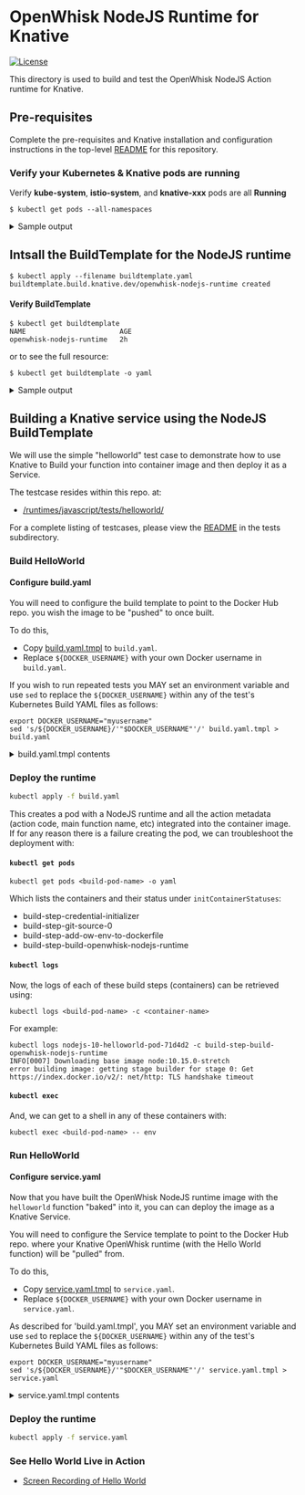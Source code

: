 <!--
#
# Licensed to the Apache Software Foundation (ASF) under one or more
# contributor license agreements.  See the NOTICE file distributed with
# this work for additional information regarding copyright ownership.
# The ASF licenses this file to You under the Apache License, Version 2.0
# (the "License"); you may not use this file except in compliance with
# the License.  You may obtain a copy of the License at
#
#     http://www.apache.org/licenses/LICENSE-2.0
#
# Unless required by applicable law or agreed to in writing, software
# distributed under the License is distributed on an "AS IS" BASIS,
# WITHOUT WARRANTIES OR CONDITIONS OF ANY KIND, either express or implied.
# See the License for the specific language governing permissions and
# limitations under the License.
#
-->

# OpenWhisk NodeJS Runtime for Knative

[![License](https://img.shields.io/badge/license-Apache--2.0-blue.svg)](http://www.apache.org/licenses/LICENSE-2.0)

This directory is used to build and test the OpenWhisk NodeJS Action runtime for Knative.

## Pre-requisites

Complete the pre-requisites and Knative installation and configuration instructions in the top-level [README](../../README.md) for this repository.

### Verify your Kubernetes & Knative pods are running

Verify **kube-system**, **istio-system**, and **knative-xxx** pods are all **Running**
```
$ kubectl get pods --all-namespaces
```
<details>
    <summary>Sample output</summary>

```
$ kubectl get pods --all-namespaces
NAMESPACE          NAME                                            READY   STATUS      RESTARTS   AGE
istio-system       cluster-local-gateway-547467ccf6-p8n72          1/1     Running     1          8d
istio-system       istio-citadel-7d64db8bcf-m7gsj                  1/1     Running     0          8d
istio-system       istio-cleanup-secrets-8lzj4                     0/1     Completed   0          8d
istio-system       istio-egressgateway-6ddf4c8bd6-2dxhc            1/1     Running     1          8d
istio-system       istio-galley-7dd996474-pdd6h                    1/1     Running     1          8d
istio-system       istio-ingressgateway-84b89d647f-cxrwx           1/1     Running     1          8d
istio-system       istio-pilot-86bb4fcbbd-5ns5q                    2/2     Running     0          8d
istio-system       istio-pilot-86bb4fcbbd-vd2xr                    2/2     Running     0          8d
istio-system       istio-pilot-86bb4fcbbd-zstrw                    2/2     Running     0          8d
istio-system       istio-policy-5c4d9ff96b-559db                   2/2     Running     1          8d
istio-system       istio-sidecar-injector-6977b5cf5b-94hj5         1/1     Running     0          8d
istio-system       istio-statsd-prom-bridge-b44b96d7b-kzkzc        1/1     Running     0          8d
istio-system       istio-telemetry-7676df547f-jp952                2/2     Running     1          8d
istio-system       knative-ingressgateway-75644679c7-c2kxj         1/1     Running     1          8d
knative-build      build-controller-658d64d9bd-6qp2c               1/1     Running     0          8d
knative-build      build-webhook-6bb747665f-v8nk2                  1/1     Running     1          8d
knative-eventing   eventing-controller-cfbb757bd-czx99             1/1     Running     0          8d
knative-eventing   in-memory-channel-controller-75d6cc4b77-6c8st   1/1     Running     1          8d
knative-eventing   in-memory-channel-dispatcher-c89db8bb8-phlxw    2/2     Running     7          8d
knative-eventing   webhook-5fbb8dbcc7-nhwp5                        1/1     Running     0          8d
knative-serving    activator-69b8474d6b-58hh2                      2/2     Running     1          8d
knative-serving    autoscaler-6579b57774-cvvzj                     2/2     Running     1          8d
knative-serving    controller-66cd7d99df-hgswh                     1/1     Running     0          8d
knative-serving    webhook-6d9568d-czt8m                           1/1     Running     0          8d
knative-sources    controller-manager-0                            1/1     Running     1          8d
kube-system        coredns-86c58d9df4-ms8qs                        1/1     Running     0          8d
kube-system        coredns-86c58d9df4-x29vt                        1/1     Running     0          8d
kube-system        etcd-docker-desktop                             1/1     Running     3          8d
kube-system        kube-apiserver-docker-desktop                   1/1     Running     3          8d
kube-system        kube-controller-manager-docker-desktop          1/1     Running     5          8d
kube-system        kube-proxy-mltsm                                1/1     Running     0          8d
kube-system        kube-scheduler-docker-desktop                   1/1     Running     5          8d
```
</details>

## Intsall the BuildTemplate for the NodeJS runtime

```
$ kubectl apply --filename buildtemplate.yaml
buildtemplate.build.knative.dev/openwhisk-nodejs-runtime created
```

#### Verify BuildTemplate

```
$ kubectl get buildtemplate
NAME                       AGE
openwhisk-nodejs-runtime   2h
```

or to see the full resource:
```
$ kubectl get buildtemplate -o yaml
```

<details>
    <summary>Sample output</summary>

```
apiVersion: v1
items:
- apiVersion: build.knative.dev/v1alpha1
  kind: BuildTemplate
  metadata:
    annotations:
      kubectl.kubernetes.io/last-applied-configuration {}
    creationTimestamp: "2019-02-07T16:10:46Z"
    generation: 1
    name: openwhisk-nodejs-runtime
    namespace: default
    resourceVersion: "278166"
    selfLink: /apis/build.knative.dev/v1alpha1/namespaces/default/buildtemplates/openwhisk-nodejs-runtime
    uid: ed5bb6e0-2af2-11e9-a25d-025000000001
  spec:
    generation: 1
    parameters:
    - description: name of the image to be tagged and pushed
      name: TARGET_IMAGE_NAME
    - default: latest
      description: tag the image before pushing
      name: TARGET_IMAGE_TAG
    - description: name of the dockerfile
      name: DOCKERFILE
    - default: "false"
      description: flag to indicate debug mode should be on/off
      name: OW_DEBUG
    - description: name of the action
      name: OW_ACTION_NAME
    - description: JavaScript source code to be evaluated
      name: OW_ACTION_CODE
    - default: main
      description: name of the function in the "__OW_ACTION_CODE" to call as the action
        handler
      name: OW_ACTION_MAIN
    - default: "false"
      description: flag to indicate zip function, for zip actions, "__OW_ACTION_CODE"
        must be base64 encoded string
      name: OW_ACTION_BINARY
    steps:
    - args:
      - -c
      - |
        cat <<EOF >> ${DOCKERFILE}
          ENV __OW_DEBUG "${OW_DEBUG}"
          ENV __OW_ACTION_NAME "${OW_ACTION_NAME}"
          ENV __OW_ACTION_CODE "${OW_ACTION_CODE}"
          ENV __OW_ACTION_MAIN "${OW_ACTION_MAIN}"
          ENV __OW_ACTION_BINARY "${OW_ACTION_BINARY}"
        EOF
      command:
      - /busybox/sh
      image: gcr.io/kaniko-project/executor:debug
      name: add-ow-env-to-dockerfile
    - args:
      - --destination=${TARGET_IMAGE_NAME}:${TARGET_IMAGE_TAG}
      - --dockerfile=${DOCKERFILE}
      image: gcr.io/kaniko-project/executor:latest
      name: build-openwhisk-nodejs-runtime
kind: List
metadata:
  resourceVersion: ""
  selfLink: ""
```
</details>

## Building a Knative service using the NodeJS BuildTemplate

We will use the simple "helloworld" test case to demonstrate how to use Knative to Build your function into container image and then deploy it as a Service.

The testcase resides within this repo. at:
- [/runtimes/javascript/tests/helloworld/](/runtimes/javascript/tests/helloworld/)

For a complete listing of testcases, please view the [README](tests/README.md) in the tests subdirectory.

### Build HelloWorld

#### Configure build.yaml

You will need to configure the build template to point to the Docker Hub repo. you wish the image to be "pushed" to once built.

To do this,
- Copy [build.yaml.tmpl](tests/helloworld/build.yaml.tmpl) to `build.yaml`.
- Replace ```${DOCKER_USERNAME}``` with your own Docker username in `build.yaml`.

If you wish to run repeated tests you MAY set an environment variable and use ```sed``` to replace the ```${DOCKER_USERNAME}``` within any of the test's Kubernetes Build YAML files as follows:

```
export DOCKER_USERNAME="myusername"
sed 's/${DOCKER_USERNAME}/'"$DOCKER_USERNAME"'/' build.yaml.tmpl > build.yaml
```

<details>
    <summary>build.yaml.tmpl contents</summary>
```
apiVersion: build.knative.dev/v1alpha1
kind: Build
metadata:
  name: nodejs-10-helloworld
spec:
  serviceAccountName: openwhisk-runtime-builder
  source:
    git:
      url: "https://github.com/apache/incubator-openwhisk-devtools.git"
      revision: "master"
  template:
    name: openwhisk-nodejs-runtime
    arguments:
      - name: TARGET_IMAGE_NAME
        value: "docker.io/${DOCKER_USERNAME}/nodejs-10-helloworld"
      - name: DOCKERFILE
        value: "./knative-build/runtimes/javascript/Dockerfile"
      - name: OW_DEBUG
        value: "true"
      - name: OW_ACTION_NAME
        value: "nodejs-helloworld"
      - name: OW_ACTION_CODE
        value: "function main() {return {payload: 'Hello World!'};}"
```
</details>

### Deploy the runtime

```bash
kubectl apply -f build.yaml
```

This creates a pod with a NodeJS runtime and all the action metadata (action code, main function name, etc) integrated into the container image. If for any reason there is a failure creating the pod, we can troubleshoot the deployment with:

#### `kubectl get pods`

```
kubectl get pods <build-pod-name> -o yaml
```

Which lists the containers and their status under `initContainerStatuses`:

- build-step-credential-initializer
- build-step-git-source-0
- build-step-add-ow-env-to-dockerfile
- build-step-build-openwhisk-nodejs-runtime

#### `kubectl logs`

Now, the logs of each of these build steps (containers) can be retrieved using:

```
kubectl logs <build-pod-name> -c <container-name>
```

For example:

```
kubectl logs nodejs-10-helloworld-pod-71d4d2 -c build-step-build-openwhisk-nodejs-runtime
INFO[0007] Downloading base image node:10.15.0-stretch
error building image: getting stage builder for stage 0: Get https://index.docker.io/v2/: net/http: TLS handshake timeout
```

#### `kubectl exec`

And, we can get to a shell in any of these containers with:

```
kubectl exec <build-pod-name> -- env
```


### Run HelloWorld

#### Configure service.yaml

Now that you have built the OpenWhisk NodeJS runtime image with the `helloworld` function "baked" into it, you can can deploy the image as a Knative Service.

You will need to configure the Service template to point to the Docker Hub repo. where your Knative OpenWhisk runtime (with the Hello World function) will be "pulled" from.

To do this,
- Copy [service.yaml.tmpl](tests/helloworld/service.yaml.tmpl) to `service.yaml`.
- Replace ```${DOCKER_USERNAME}``` with your own Docker username in `service.yaml`.

As described for 'build.yaml.tmpl', you MAY set an environment variable and use ```sed``` to replace the ```${DOCKER_USERNAME}``` within any of the test's Kubernetes Build YAML files as follows:

```
export DOCKER_USERNAME="myusername"
sed 's/${DOCKER_USERNAME}/'"$DOCKER_USERNAME"'/' service.yaml.tmpl > service.yaml
```

<details>
    <summary>service.yaml.tmpl contents</summary>

```
apiVersion: serving.knative.dev/v1alpha1
kind: Service
metadata:
  name: nodejs-helloworld
  namespace: default
spec:
  runLatest:
    configuration:
      revisionTemplate:
        spec:
          container:
            image: docker.io/${DOCKER_USERNAME}/nodejs-10-helloworld
```
</details>

### Deploy the runtime

```bash
kubectl apply -f service.yaml
```

### See Hello World Live in Action

* [Screen Recording of Hello World](https://github.com/apache/incubator-openwhisk-devtools/blob/master/knative-build/media/demo-nodejs-helloworld.mov)
